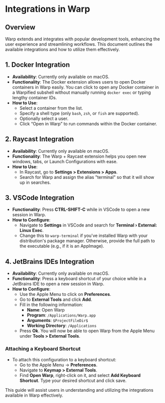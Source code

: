 # Integrations in Warp

## Overview
Warp extends and integrates with popular development tools, enhancing the user experience and streamlining workflows. This document outlines the available integrations and how to utilize them effectively.

## 1. Docker Integration
- **Availability**: Currently only available on macOS.
- **Functionality**: The Docker extension allows users to open Docker containers in Warp easily. You can click to open any Docker container in a Warpified subshell without manually running `docker exec` or typing lengthy container IDs.
- **How to Use**:
  - Select a container from the list.
  - Specify a shell type (only `bash`, `zsh`, or `fish` are supported).
  - Optionally select a user.
  - Click “Open in Warp” to run commands within the Docker container.

## 2. Raycast Integration
- **Availability**: Currently only available on macOS.
- **Functionality**: The Warp + Raycast extension helps you open new windows, tabs, or Launch Configurations with ease.
- **How to Use**:
  - In Raycast, go to **Settings > Extensions > Apps**.
  - Search for Warp and assign the alias "terminal" so that it will show up in searches.

## 3. VSCode Integration
- **Functionality**: Press **CTRL-SHIFT-C** while in VSCode to open a new session in Warp.
- **How to Configure**:
  - Navigate to **Settings** in VSCode and search for **Terminal › External: Linux Exec**.
  - Change this to `warp-terminal` if you've installed Warp with your distribution's package manager. Otherwise, provide the full path to the executable (e.g., if it is an AppImage).

## 4. JetBrains IDEs Integration
- **Availability**: Currently only available on macOS.
- **Functionality**: Press a keyboard shortcut of your choice while in a JetBrains IDE to open a new session in Warp.
- **How to Configure**:
  - Use the Apple Menu to click on **Preferences**.
  - Go to **External Tools** and click **Add**.
  - Fill in the following information:
    - **Name**: Open Warp
    - **Program**: `/Applications/Warp.app`
    - **Arguments**: `$ProjectFileDir$`
    - **Working Directory**: `/Applications`
  - Press **Ok**. You will now be able to open Warp from the Apple Menu under **Tools > External Tools**.

### Attaching a Keyboard Shortcut
- To attach this configuration to a keyboard shortcut:
  - Go to the Apple Menu -> **Preferences**.
  - Navigate to **Keymap > External Tools**.
  - Find **Open Warp**, right-click on it, and select **Add Keyboard Shortcut**. Type your desired shortcut and click save.

This guide will assist users in understanding and utilizing the integrations available in Warp effectively.
